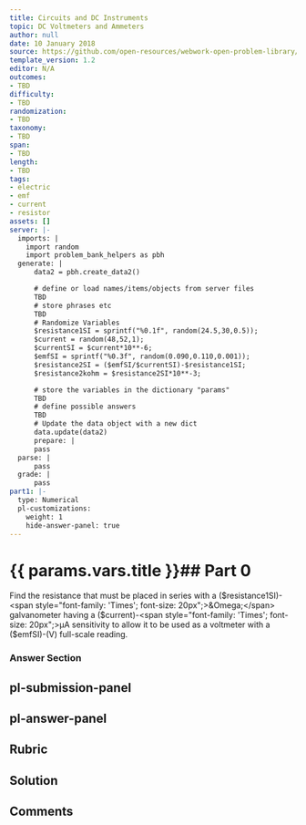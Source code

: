 ```yaml
---
title: Circuits and DC Instruments
topic: DC Voltmeters and Ammeters
author: null
date: 10 January 2018
source: https://github.com/open-resources/webwork-open-problem-library/tree/master/Contrib/BrockPhysics/College_Physics_Urone/21.Circuits_and_DC_Instruments/21-04.DC_Voltmeters_and_Ammeters/NU_U17_21_04_003.pg
template_version: 1.2
editor: N/A
outcomes:
- TBD
difficulty:
- TBD
randomization:
- TBD
taxonomy:
- TBD
span:
- TBD
length:
- TBD
tags:
- electric
- emf
- current
- resistor
assets: []
server: |-
  imports: |
    import random
    import problem_bank_helpers as pbh
  generate: |
      data2 = pbh.create_data2()

      # define or load names/items/objects from server files
      TBD
      # store phrases etc
      TBD
      # Randomize Variables
      $resistance1SI = sprintf("%0.1f", random(24.5,30,0.5));
      $current = random(48,52,1);
      $currentSI = $current*10**-6;
      $emfSI = sprintf("%0.3f", random(0.090,0.110,0.001));
      $resistance2SI = ($emfSI/$currentSI)-$resistance1SI;
      $resistance2kohm = $resistance2SI*10**-3;

      # store the variables in the dictionary "params"
      TBD
      # define possible answers
      TBD
      # Update the data object with a new dict
      data.update(data2)
      prepare: |
      pass
  parse: |
      pass
  grade: |
      pass
part1: |-
  type: Numerical
  pl-customizations:
    weight: 1
    hide-answer-panel: true
---
```


# {{ params.vars.title }}## Part 0 
Find the resistance that must be placed in series with a ($resistance1SI)-<span style="font-family: 'Times'; font-size: 20px";>&Omega;</span> galvanometer having a ($current)-<span style="font-family: 'Times'; font-size: 20px";>&mu;A</span> sensitivity to allow it to be used as a voltmeter with a ($emfSI)-(V) full-scale reading. 


### Answer Section 


## pl-submission-panel 


## pl-answer-panel 


## Rubric 


## Solution 


## Comments 


